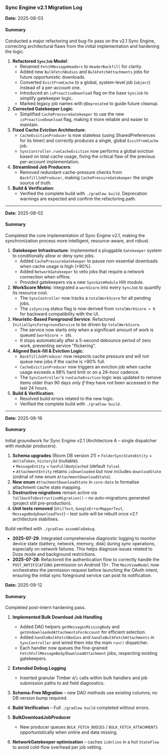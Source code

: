 ### Sync Engine v2.1 Migration Log

**Date:** 2025-08-03

#### Summary
Conducted a major refactoring and bug-fix pass on the v2.1 Sync Engine, correcting architectural flaws from the initial implementation and hardening the logic.

1.  **Refactored `SyncJob` Model**:
    *   Renamed `FetchMessageHeaders` to `HeaderBackfill` for clarity.
    *   Added new `BulkFetchBodies` and `BulkFetchAttachments` jobs for future opportunistic downloads.
    *   Converted `EvictFromCache` to a global, system-level job (`object`) instead of a per-account one.
    *   Introduced an `isProactiveDownload` flag on the base `SyncJob` to simplify gatekeeper logic.
    *   Marked legacy job names with `@Deprecated` to guide future cleanup.
2.  **Corrected Gatekeeper Logic**:
    *   Simplified `CachePressureGatekeeper` to use the new `isProactiveDownload` flag, making it more reliable and easier to maintain.
3.  **Fixed Cache Eviction Architecture**:
    *   `CacheEvictionProducer` is now stateless (using SharedPreferences for its timer) and correctly produces a single, global `EvictFromCache` job.
    *   `SyncController.runCacheEviction` now performs a global eviction based on total cache usage, fixing the critical flaw of the previous per-account implementation.
4.  **Streamlined Job Producers**:
    *   Removed redundant cache-pressure checks from `BackfillJobProducer`, making `CachePressureGatekeeper` the single source of truth.
5.  **Build & Verification**:
    *   Verified the complete build with `./gradlew build`. Deprecation warnings are expected and confirm the refactoring path.

---

**Date:** 2025-08-02

#### Summary
Completed the core implementation of Sync Engine v2.1, making the synchronization process more intelligent, resource-aware, and robust.

1.  **Gatekeeper Infrastructure**: Implemented a pluggable `Gatekeeper` system to conditionally allow or deny sync jobs.
    *   Added `CachePressureGatekeeper` to pause non-essential downloads when cache usage is high (>90%).
    *   Added `NetworkGatekeeper` to veto jobs that require a network connection when offline.
    *   Provided gatekeepers via a new `SyncGateModule` Hilt module.
2.  **WorkScore Metric**: Integrated a `workScore` into every `SyncJob` to quantify its resource cost.
    *   The `SyncController` now tracks a `totalWorkScore` for all pending jobs.
    *   The `isSyncing` status flag is now derived from `totalWorkScore > 0` for backward compatibility with the UI.
3.  **Heuristic-Based Foreground Service**: Refactored `InitialSyncForegroundService` to be driven by `totalWorkScore`.
    *   The service now starts only when a significant amount of work is queued (`workScore > 10`).
    *   It stops automatically after a 5-second debounce period of zero work, preventing service "flickering".
4.  **Aligned Back-fill & Eviction Logic**:
    *   `BackfillJobProducer` now respects cache pressure and will not queue new jobs if the cache is >90% full.
    *   `CacheEvictionProducer` now triggers an eviction job when cache usage exceeds a 98% hard limit or on a 24-hour cadence.
    *   The `SyncController`'s `runCacheEviction` logic was updated to remove items older than 90 days *only if* they have not been accessed in the last 24 hours.
5.  **Build & Verification**:
    *   Resolved build errors related to the new logic.
    *   Verified the complete build with `./gradlew build`.

---

**Date:** 2025-06-16

#### Summary
Initial groundwork for Sync Engine v2.1 (Architecture A – single dispatcher with modular producers).

1. **Schema upgrades** (Room DB version 21)
   • `FolderSyncStateEntity` + `deltaToken`, `historyId` (nullable).  
   • `MessageEntity` + `hasFullBodyCached` (default `false`).  
   • `AttachmentEntity` retains `isDownloaded` but now includes `downloadState` (ordinal of new enum `AttachmentDownloadState`).
2. **New enum** `AttachmentDownloadState` in `core-data` to formalise attachment cache state mapping.
3. **Destructive migrations** remain active via `fallbackToDestructiveMigration()` – no auto-migrations generated (project still pre-production).
4. **Unit tests removed** (`UtilTest`, `GoogleErrorMapperTest`, `MessageBodyDownloadTest`) – test suite will be rebuilt once v2.1 architecture stabilises.

Build verified with `./gradlew assembleDebug`.

- **2025-07-29**: Integrated comprehensive diagnostic logging to monitor device state (battery, network, memory, disk) during sync operations, especially on network failures. This helps diagnose issues related to Doze mode and background restrictions.
- **2025-07-28**: Refactored the authentication flow to correctly handle the `POST_NOTIFICATIONS` permission on Android 13+. The `MainViewModel` now orchestrates the permission request before launching the OAuth intent, ensuring the initial sync foreground service can post its notification.

**Date:** 2025-09-12

#### Summary
Completed post-intern hardening pass.

1. **Implemented Bulk Download Job Handling**
   * Added DAO helpers `getMessagesMissingBody` and `getUndownloadedAttachmentsForAccount` for efficient selection.
   * Added `handleBulkFetchBodies` and `handleBulkFetchAttachments` in `SyncController` and wired them into the main `run()` dispatcher.
   * Each handler now queues the fine-grained `FetchFullMessageBody`/`DownloadAttachment` jobs, respecting existing gatekeepers.
2. **Extended Debug Logging**
   * Inserted granular Timber `d`/`i` calls within bulk handlers and job submission paths to aid field diagnostics.
3. **Schema-Free Migration** – new DAO methods use existing columns; no DB version bump required.
4. **Build Verification** – Full `./gradlew build` completed without errors.

5. **BulkDownloadJobProducer**
   * New producer queues `BULK_FETCH_BODIES` / `BULK_FETCH_ATTACHMENTS` opportunistically when online and data missing.
6. **NetworkGatekeeper optimisation** – caches `isOnline` in a hot `StateFlow` to avoid cold-flow overhead per job vetting. 